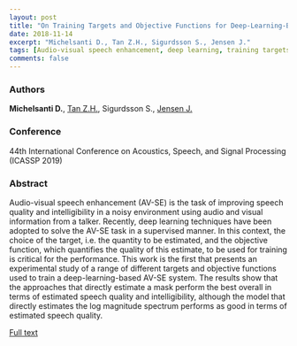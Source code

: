 ```yaml
---
layout: post
title: "On Training Targets and Objective Functions for Deep-Learning-Based Audio-Visual Speech Enhancement"
date: 2018-11-14
excerpt: "Michelsanti D., Tan Z.H., Sigurdsson S., Jensen J."
tags: [Audio-visual speech enhancement, deep learning, training targets, objective functions]
comments: false
---
```


### Authors

**Michelsanti D.**, [Tan Z.H.](http://kom.aau.dk/~zt/), Sigurdsson S., [Jensen J.](http://kom.aau.dk/~jje/)

### Conference

44th International Conference on Acoustics, Speech, and Signal Processing (ICASSP 2019)

### Abstract

Audio-visual speech enhancement (AV-SE) is the task of improving speech quality and intelligibility in a noisy environment using audio and visual information from a talker. Recently, deep learning techniques have been adopted to solve the AV-SE task in a supervised manner. In this context, the choice of the target, i.e. the quantity to be estimated, and the objective function, which quantifies the quality of this estimate, to be used for training is critical for the performance. This work is the first that presents an experimental study of a range of different targets and objective functions used to train a deep-learning-based AV-SE system. The results show that the approaches that directly estimate a mask perform the best overall in terms of estimated speech quality and intelligibility, although the model that directly estimates the log magnitude spectrum performs as good in terms of estimated speech quality.

[Full text](https://arxiv.org/pdf/1811.06234.pdf)
